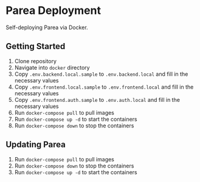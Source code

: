 # Parea Deployment

Self-deploying Parea via Docker.

## Getting Started

1. Clone repository
2. Navigate into `docker` directory
3. Copy `.env.backend.local.sample` to `.env.backend.local` and fill in the necessary values
4. Copy `.env.frontend.local.sample` to `.env.frontend.local` and fill in the necessary values
5. Copy `.env.frontend.auth.sample` to `.env.auth.local` and fill in the necessary values
6. Run `docker-compose pull` to pull images
7. Run `docker-compose up -d` to start the containers
8. Run `docker-compose down` to stop the containers

## Updating Parea

1. Run `docker-compose pull` to pull images
2. Run `docker-compose down` to stop the containers
3. Run `docker-compose up -d` to start the containers